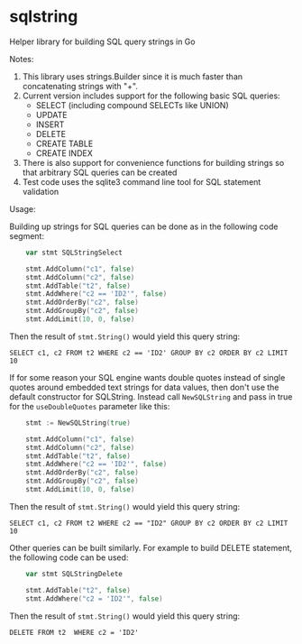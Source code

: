 # sqlstring
Helper library for building SQL query strings in Go

Notes:

1. This library uses strings.Builder since it is much faster than concatenating strings with "+".
1. Current version includes support for the following basic SQL queries:
    * SELECT (including compound SELECTs like UNION)
    * UPDATE
    * INSERT
    * DELETE
    * CREATE TABLE
    * CREATE INDEX
1. There is also support for convenience functions for building strings so that arbitrary SQL queries can be created
1. Test code uses the sqlite3 command line tool for SQL statement validation

Usage:

Building up strings for SQL queries can be done as in the following code segment:

```go
	var stmt SQLStringSelect

	stmt.AddColumn("c1", false)
	stmt.AddColumn("c2", false)
	stmt.AddTable("t2", false)
	stmt.AddWhere("c2 == 'ID2'", false)
	stmt.AddOrderBy("c2", false)
	stmt.AddGroupBy("c2", false)
	stmt.AddLimit(10, 0, false)
```

Then the result of `stmt.String()` would yield this query string:

```
SELECT c1, c2 FROM t2 WHERE c2 == 'ID2' GROUP BY c2 ORDER BY c2 LIMIT 10
```

If for some reason your SQL engine wants double quotes instead of single quotes
around embedded text strings for data values, then don't use the default constructor
for SQLString. Instead call `NewSQLString` and pass in true for the `useDoubleQuotes`
parameter like this:

```go
	stmt := NewSQLString(true)

	stmt.AddColumn("c1", false)
	stmt.AddColumn("c2", false)
	stmt.AddTable("t2", false)
	stmt.AddWhere("c2 == 'ID2'", false)
	stmt.AddOrderBy("c2", false)
	stmt.AddGroupBy("c2", false)
	stmt.AddLimit(10, 0, false)
```

Then the result of `stmt.String()` would yield this query string:

```
SELECT c1, c2 FROM t2 WHERE c2 == "ID2" GROUP BY c2 ORDER BY c2 LIMIT 10
```

Other queries can be built similarly. For example to build DELETE statement, the
following code can be used:

```go
	var stmt SQLStringDelete

	stmt.AddTable("t2", false)
	stmt.AddWhere("c2 = 'ID2'", false)
```

Then the result of `stmt.String()` would yield this query string:

```
DELETE FROM t2  WHERE c2 = 'ID2'
```
